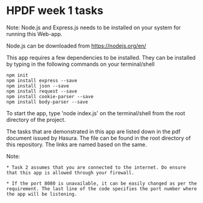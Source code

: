 # HPDF week 1 tasks

Note: Node.js and Express.js needs to be installed on your system for running this Web-app.

Node.js can be downloaded from https://nodejs.org/en/

This app requires a few dependencies to be installed. They can be installed by typing in the following commands on your terminal/shell

    npm init
    npm install express --save
    npm install json --save
    npm install request --save
    npm install cookie-parser --save
    npm install body-parser --save

To start the app, type 'node index.js' on the terminal/shell from the root directory of the project.

The tasks that are demonstrated in this app are listed down in the pdf document issued by Hasura. The file can be found in the root directory of this repository. The links are named based on the same.

Note:
    
    * Task 2 assumes that you are connected to the internet. Do ensure that this app is allowed through your firewall.
    
    * If the port 8080 is unavailable, it can be easily changed as per the requirement. The last line of the code specifies the port number where the app will be listening.